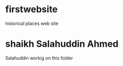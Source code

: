 # firstwebsite
historical places web site


 <h1>shaikh Salahuddin Ahmed</h1>


 Salahuddin workig on this folder